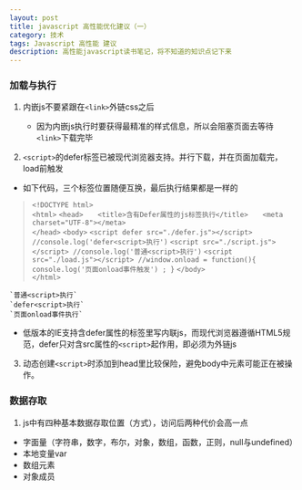 ```yaml
---
layout: post
title: javascript 高性能优化建议（一）
category: 技术
tags: Javascript 高性能 建议
description: 高性能javascript读书笔记，将不知道的知识点记下来
---
```


### 加载与执行

1. 内嵌js不要紧跟在`<link>`外链css之后
    * 因为内嵌js执行时要获得最精准的样式信息，所以会阻塞页面去等待`<link>`下载完毕

2. `<script>`的defer标签已被现代浏览器支持。并行下载，并在页面加载完，load前触发
  * 如下代码，三个标签位置随便互换，最后执行结果都是一样的

>	`<!DOCTYPE html>`    
>   `<html>`
>   `<head>`
>   `	<title>含有Defer属性的js标签执行</title>`
>   `	<meta charset="UTF-8"></meta>`  
>   `</head>`
>   `<body>`
>   `<script defer src="./defer.js"></script> //console.log('defer<script>执行')`
>   `<script src="./script.js"></script> //console.log('普通<script>执行')`
>   `<script src="./load.js"></script> //window.onload = function(){ console.log('页面onload事件触发') ; }`
>   `</body>`  
>   `</html>`

    `普通<script>执行`
    `defer<script>执行`
    `页面onload事件执行`

  * 低版本的IE支持含defer属性的标签里写内联js，而现代浏览器遵循HTML5规范，defer只对含src属性的`<script>`起作用，即必须为外链js

3. 动态创建`<script>`时添加到head里比较保险，避免body中元素可能正在被操作。


### 数据存取

1. js中有四种基本数据存取位置（方式），访问后两种代价会高一点
  * 字面量（字符串，数字，布尔，对象，数组，函数，正则，null与undefined）
  * 本地变量var
  * 数组元素
  * 对象成员  